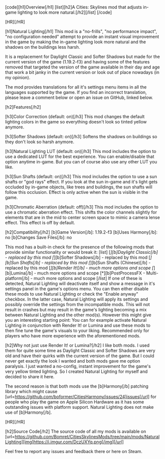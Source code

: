 [code][h1]Overview[/h1]
[list][h2]A Cities: Skylines mod that adjusts in-game lighting to look more natural.[/h2][/list]
[/code]

[HR][/HR]

[h1]Natural Lighting[/h1]
This mod is a "no-frills", "no performance impact", "no configuration needed" attempt to provide an instant visual improvement in the game by making the in-game lighting look more natural and the shadows on the buildings less harsh.

It is a replacement for Daylight Classic and Softer Shadows but made for the current version of the game (1.19.2-f3) and having some of the features removed that targeted the version of the game available in their day and age that work a bit janky in the current version or look out of place nowadays (in my opinion).

The mod provides translations for all it's settings menu items in all the languages supported by the game. If you find an incorrect translation, please leave a comment below or open an issue on GitHub, linked below.

[h2]Features[/h2]

[h3]Color Correction (default: on)[/h3]
This mod changes the default lighting colors in the game so everything doesn't look so tinted yellow anymore.

[h3]Softer Shadows (default: on)[/h3]
Softens the shadows on buildings so they don't look so harsh anymore.

[h3]Natural Lighting LUT (default: on)[/h3]
This mod includes the option to use a dedicated LUT for the best experience. You can enable/disable that option anytime in-game. But you can of course also use any other LUT you like.

[h3]Sun Shafts (default: on)[/h3]
This mod includes the option to use a sun shafts or "god rays" effect. If you look at the sun in-game and it's light gets occluded by in-game objects, like trees and buildings, the sun shafts will follow this occlusion. Effect is only active when the sun is visible in the game.

[h3]Chromatic Aberration (default: off)[/h3]
This mod includes the option to use a chromatic aberration effect. This shifts the color channels slightly for elements that are in the mid to center screen space to mimic a camera lense effect.
This effect is off by default.

[h2]Compatibility[/h2]
[b]Game Version[/b]: 1.19.2-f3
[b]Uses Harmony[/b]: no
[b]Changes Save Files[/b]: no

This mod has a built-in check for the presence of the following mods that provide similar functionality or would break it:
[list]
[*][b]Daylight Classic[/b] - replaced by this mod
[*][b]Softer Shadows[/b] - replaced by this mod
[*][b]Sun Shafts[/b] - replaced by this mod
[*][b]Sun Shafts (Chinese)[/b] - replaced by this mod
[*][b]Render It![/b] - much more options and scope
[*][b]Lumina[/b] - much more options and scope
[*][b]PostProcessFX - Multi-platform[/b] - much more options and scope
[/list]
If one of these is detected, Natural Lighting will deactivate itself and show a message in it's settings panel in the game's options menu. You can then either disable these mods to use Natural Lighting or check the "Enable anyway" checkbox. In the latter case, Natural Lighting will apply its settings and possibly override the settings from the incompatible mods. This will not result in crashes but may result in the game's lighting becoming a mix between Natural Lighting and the other mod(s). However this might give you an interesting starting point: You can for example activate Natural Lighting in conjunction with Render It! or Lumina and use these mods to then fine tune the game's visuals to your liking. Recommended only for players who have more experience with the aforementioned mods.

[h2]Why not just use Render It! or Lumina?[/h2]
I like both mods. I used them for quite some time as Daylight Classic and Softer Shadows are very old and have their quirks with the current version of the game. But I could never get exactly the look I wanted and both mods gave me option paralysis. I just wanted a no-config, instant improvement for the game's very yellow tinted lighting. So I created Natural Lighting for myself and decided to share it here.

The second reason is that both mods use the [b]Harmony[/b] patching library which might cause [url=https://github.com/boformer/CitiesHarmony/issues/24]issues[/url] for people who play the game on Apple Silicon Hardware as it has some outstanding issues with platform support. Natural Lighting does not make use of [b]Harmony[/b].

[HR][/HR]

[h2]Source Code[/h2]
The source code of all my mods is available on
[url=https://github.com/Bomret/CitiesSkylinesMods/tree/main/mods/NaturalLighting][img]https://i.imgur.com/DczUXYq.png[/img][/url]

Feel free to report any issues and feedback there or here on Steam.
